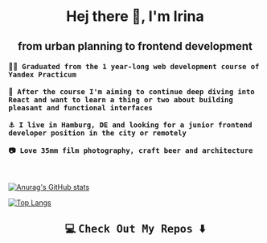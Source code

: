 <h1 align="center"> Hej there 👋, I'm Irina </h1>

<h2 align="center"> from urban planning to frontend development </h2>

<h4>👩‍🎓<samp> Graduated from the 1 year-long web development course of Yandex Practicum </samp>
<br> <br>
🌱<samp> After the course I'm aiming to continue deep diving into React and want to learn a thing or two about building pleasant and functional interfaces </samp>
<br> <br>
⚓<samp> I live in Hamburg, DE and looking for a junior frontend developer position in the city or remotely </samp>
<br> <br>
📷<samp> Love 35mm film photography, craft beer and architecture </samp></h4>

<br>

[![Anurag's GitHub stats](https://github-readme-stats.vercel.app/api?username=space-boss&hide=stars,issues&show_icons=true&theme=buefy)](https://github.com/space-boss/github-readme-stats)

[![Top Langs](https://github-readme-stats.vercel.app/api/top-langs/?username=anuraghazra&layout=compact)](https://github.com/space-boss/github-readme-stats)


<h2  align="center">💻 <samp> Check Out My Repos </samp>⬇️ </h2>
